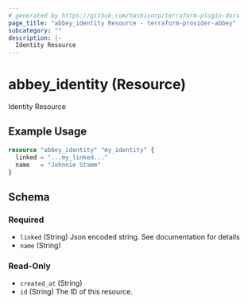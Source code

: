 ```yaml
---
# generated by https://github.com/hashicorp/terraform-plugin-docs
page_title: "abbey_identity Resource - terraform-provider-abbey"
subcategory: ""
description: |-
  Identity Resource
---
```


# abbey_identity (Resource)

Identity Resource

## Example Usage

```terraform
resource "abbey_identity" "my_identity" {
  linked = "...my_linked..."
  name   = "Johnnie Stamm"
}
```

<!-- schema generated by tfplugindocs -->
## Schema

### Required

- `linked` (String) Json encoded string. See documentation for details
- `name` (String)

### Read-Only

- `created_at` (String)
- `id` (String) The ID of this resource.


